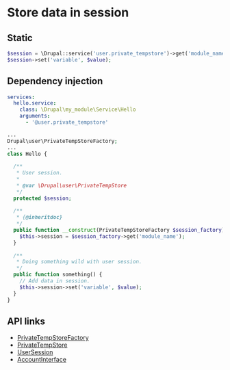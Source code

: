 # Store data in session

## Static

```php
$session = \Drupal::service('user.private_tempstore')->get('module_name');
$session->set('variable', $value);
```

## Dependency injection

```yml
services:
  hello.service:
    class: \Drupal\my_module\Service\Hello
    arguments:
      - '@user.private_tempstore'
 ```
 
```php
...
Drupal\user\PrivateTempStoreFactory;
...
class Hello {
  
  /**
   * User session.
   *
   * @var \Drupal\user\PrivateTempStore
   */
  protected $session;
  
  /**
   * {@inheritdoc}
   */
  public function __construct(PrivateTempStoreFactory $session_factory) {
    $this->session = $session_factory->get('module_name');
  }
  
  /**
   * Doing something wild with user session.
   */
  public function something() {
    // Add data in session.
    $this->session->set('variable', $value);
  }
}
 ```
 
 ## API links
 
  - [PrivateTempStoreFactory](https://api.drupal.org/api/drupal/core%21modules%21user%21src%21PrivateTempStoreFactory.php/class/PrivateTempStoreFactory/8.9.x)
  - [PrivateTempStore](https://api.drupal.org/api/drupal/core%21modules%21user%21src%21PrivateTempStore.php/class/PrivateTempStore/8.9.x)
  - [UserSession](https://api.drupal.org/api/drupal/core%21lib%21Drupal%21Core%21Session%21UserSession.php/class/UserSession/8.8.x)
  - [AccountInterface](https://api.drupal.org/api/drupal/core%21lib%21Drupal%21Core%21Session%21AccountInterface.php/interface/AccountInterface/8.6.x)
